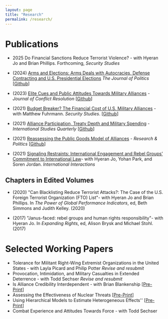 ```yaml
---
layout: page
title: "Research"
permalink: /research/ 
---
```


# Publications
- 2025 Do Financial Sanctions Reduce Terrorist Violence? - with Hyeran Jo and Brian Phillips. Forthcoming, *Security Studies* 

- (2024) [Arms and Elections: Arms Deals with Autocracies, Defense Contracting and U.S. Presidential Elections](https://www.journals.uchicago.edu/doi/10.1086/734278) *The Journal of Politics* [[Github](https://github.com/joshuaalley/arms-elections)]

- (2023) [Elite Cues and Public Attitudes Towards Military Alliances](https://journals.sagepub.com/doi/10.1177/00220027221143963) - *Journal of Conflict Resolution* [[Github](https://github.com/joshuaalley/pub-opinion-alliances)] 

- (2021) [Budget Breaker? The Financial Cost of U.S. Military Alliances](https://www.tandfonline.com/doi/full/10.1080/09636412.2021.2021280) - with Matthew Fuhrmann. *Security Studies*. [[Github](https://github.com/joshuaalley/us-alliances-milex)]

- (2021) [Alliance Participation, Treaty Depth and Military Spending](https://academic.oup.com/isq/advance-article-abstract/doi/10.1093/isq/sqab077/6372132) - *International Studies Quarterly* [[Github](https://github.com/joshuaalley/arms-allies)] 

- (2021) [Reassessing the Public Goods Model of Alliances](https://journals.sagepub.com/doi/10.1177/20531680211005225) -  *Research & Politics* [[Github](https://github.com/joshuaalley/public-goods-test)]

- (2021) [Signaling Restraints: International Engagement and Rebel Groups’ Commitment to International Law](https://www.tandfonline.com/doi/full/10.1080/03050629.2020.1814761)- with Hyeran Jo, Yohan Park, and Soren Jordan. *International Interactions* 

## Chapters in Edited Volumes

- (2020) "Can Blacklisting Reduce Terrorist Attacks?: The Case of the U.S. Foreign Terrorist Organization (FTO) List"- with Hyeran Jo and Brian Phillips. In *The Power of Global Performance Indicators*, ed, Beth Simmons and Judith Kelley. (2020) 

- (2017) "Janus-faced: rebel groups and human rights responsibility"- with Hyeran Jo. In *Expanding Rights*, ed, Alison Brysk and Michael Stohl. (2017)


# Selected Working Papers

- Tolerance for Militant Right-Wing Extremist Organizations in the United States - with Layla Picard and Philip Potter *Revise and resubmit*
- Provocation, Intimidation, and Military Casualties in Extended Deterrence - with Todd Sechser *Revise and resubmit* 
- Is Alliance Credibility Interdependent - with Brian Blankenship [[Pre-Print](https://osf.io/preprints/osf/p59ju)]
- Assessing the Effectiveness of Nuclear Threats [[Pre-Print](https://osf.io/preprints/osf/dj52u)]
- Using Hierarchical Models to Estimate Heterogeneous Effects'' [[Pre-Print](https://osf.io/preprints/socarxiv/2e9zh/)]
- Combat Experience and Attitudes Towards Force - with Todd Sechser



